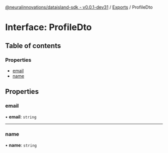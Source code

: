 [@neuralinnovations/dataisland-sdk - v0.0.1-dev31](../../README.md) / [Exports](../modules.md) / ProfileDto

# Interface: ProfileDto

## Table of contents

### Properties

- [email](ProfileDto.md#email)
- [name](ProfileDto.md#name)

## Properties

### email

• **email**: `string`

___

### name

• **name**: `string`
